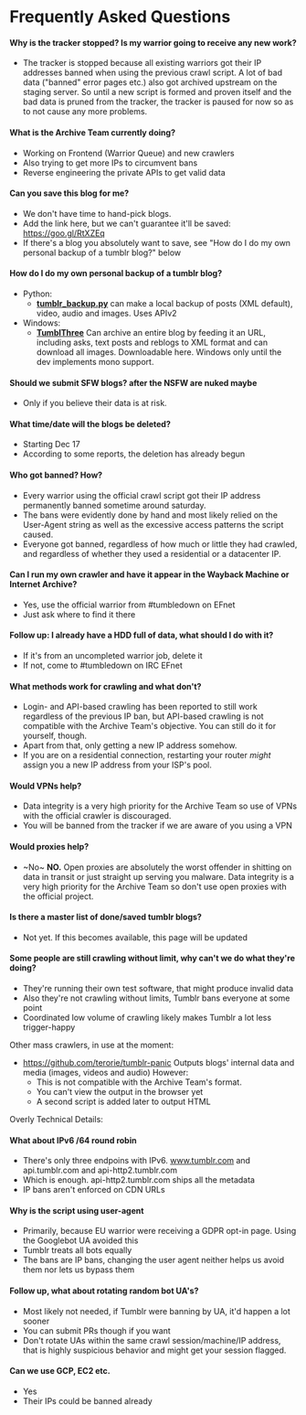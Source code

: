 # Frequently Asked Questions

#### Why is the tracker stopped? Is my warrior going to receive any new work?
- The tracker is stopped because all existing warriors got their IP addresses banned when using the previous crawl script.
  A lot of bad data ("banned" error pages etc.) also got archived upstream on the staging server.
  So until a new script is formed and proven itself and the bad data is pruned from the tracker,
  the tracker is paused for now so as to not cause any more problems.
  
#### What is the Archive Team currently doing?
 - Working on Frontend (Warrior Queue) and new crawlers
 - Also trying to get more IPs to circumvent bans
 - Reverse engineering the private APIs to get valid data

#### Can you save this blog for me?
- We don't have time to hand-pick blogs.
- Add the link here, but we can't guarantee it'll be saved: https://goo.gl/RtXZEq
- If there's a blog you absolutely want to save, see "How do I do my own personal backup of a tumblr blog?" below

#### How do I do my own personal backup of a tumblr blog?
 - Python:
   * [__tumblr_backup.py__](https://github.com/bbolli/tumblr-utils/blob/master/tumblr_backup_for_beginners.md)
     can make a local backup of posts (XML default), video, audio and images. Uses APIv2
 - Windows:
   * [__TumblThree__](https://www.jzab.de/content/tumblthree) Can archive an entire blog by feeding it an URL, including asks, text posts and reblogs to XML format and can download all images. Downloadable here. Windows only until the dev implements mono support.
 
#### Should we submit SFW blogs? after the NSFW are nuked maybe
- Only if you believe their data is at risk.

#### What time/date will the blogs be deleted? 
- Starting Dec 17
- According to some reports, the deletion has already begun

#### Who got banned? How?
- Every warrior using the official crawl script got their IP address permanently banned sometime around saturday.
- The bans were evidently done by hand and most likely relied on the User-Agent string as well as the excessive access patterns the script caused.
- Everyone got banned, regardless of how much or little they had crawled, and regardless of whether they used a residential or a datacenter IP.

#### Can I run my own crawler and have it appear in the Wayback Machine or Internet Archive?
- Yes, use the official warrior from #tumbledown on EFnet
- Just ask where to find it there

#### Follow up: I already have a HDD full of data, what should I do with it?
- If it's from an uncompleted warrior job, delete it
- If not, come to #tumbledown on IRC EFnet

#### What methods work for crawling and what don't?
   * Login- and API-based crawling has been reported to still work regardless of the previous IP ban, but API-based crawling is not compatible
     with the Archive Team's objective. You can still do it for yourself, though.
   * Apart from that, only getting a new IP address somehow.
   * If you are on a residential connection, restarting your router *might* assign you a new IP address from your ISP's pool.

#### Would VPNs help?
- Data integrity is a very high priority for the Archive Team so use of VPNs with the official crawler is discouraged.
- You will be banned from the tracker if we are aware of you using a VPN

#### Would proxies help?
- ~No~ __NO.__ Open proxies are absolutely the worst offender in shitting on data in transit or just straight up serving you malware.
  Data integrity is a very high priority for the Archive Team so don't use open proxies with the official project.

#### Is there a master list of done/saved tumblr blogs?
- Not yet. If this becomes available, this page will be updated

#### Some people are still crawling without limit, why can't we do what they're doing?
 - They're running their own test software, that might produce invalid data
 - Also they're not crawling without limits, Tumblr bans everyone at some point
 - Coordinated low volume of crawling likely makes Tumblr a lot less trigger-happy

Other mass crawlers, in use at the moment:
* https://github.com/terorie/tumblr-panic
  Outputs blogs' internal data and media (images, videos and audio)
  However:
  - This is not compatible with the Archive Team's format.
  - You can't view the output in the browser yet
  - A second script is added later to output HTML

Overly Technical Details:

#### What about IPv6 /64 round robin
- There's only three endpoins with IPv6.  www.tumblr.com and api.tumblr.com and api-http2.tumblr.com
- Which is enough. api-http2.tumblr.com ships all the metadata
- IP bans aren't enforced on CDN URLs

#### Why is the script using user-agent <xy>
- Primarily, because EU warrior were receiving a GDPR opt-in page. Using the Googlebot UA avoided this
- Tumblr treats all bots equally
- The bans are IP bans, changing the user agent neither helps us avoid them nor lets us bypass them

#### Follow up, what about rotating random bot UA's?
- Most likely not needed, if Tumblr were banning by UA, it'd happen a lot sooner
- You can submit PRs though if you want
- Don't rotate UAs within the same crawl session/machine/IP address, that is highly suspicious behavior and might get your session flagged.

#### Can we use GCP, EC2 etc.
- Yes
- Their IPs could be banned already
